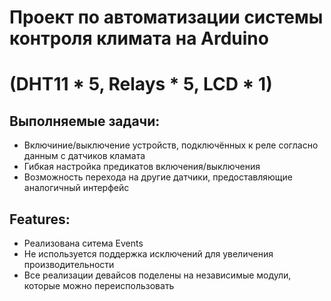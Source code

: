 # Проект по автоматизации системы контроля климата на Arduino 
# (DHT11 * 5, Relays * 5, LCD * 1)


## Выполняемые задачи:

- Включиние/выключение устройств, подключённых к реле согласно данным с датчиков кламата
- Гибкая настройка предикатов включения/выключения
- Возможность перехода на другие датчики, предоставляющие аналогичный интерфейс


## Features:

- Реализована ситема Events
- Не используется поддержка исключений для увеличения производительности
- Все реализации девайсов поделены на независимые модули, которые можно переиспользовать